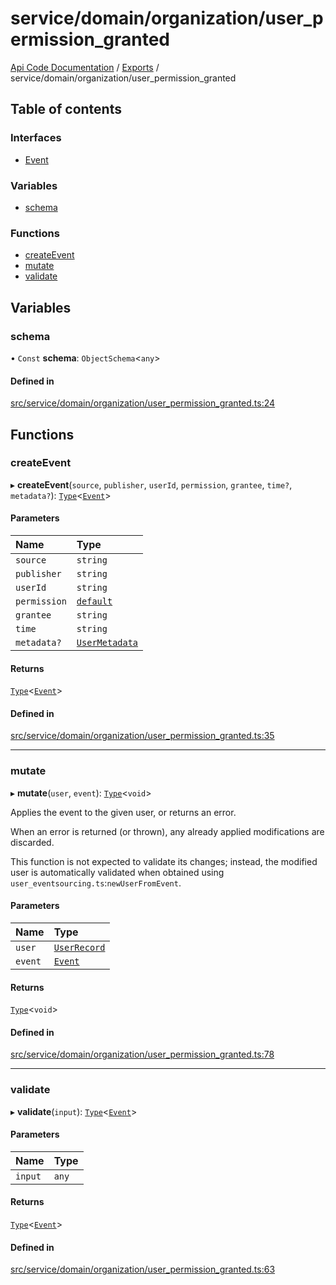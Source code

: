 # service/domain/organization/user\_permission\_granted
 
[Api Code Documentation](../README.md) / [Exports](../modules.md) / service/domain/organization/user\_permission\_granted

## Table of contents

### Interfaces

- [Event](../interfaces/service_domain_organization_user_permission_granted.Event.md)

### Variables

- [schema](service_domain_organization_user_permission_granted.md#schema)

### Functions

- [createEvent](service_domain_organization_user_permission_granted.md#createevent)
- [mutate](service_domain_organization_user_permission_granted.md#mutate)
- [validate](service_domain_organization_user_permission_granted.md#validate)

## Variables

### schema

• `Const` **schema**: `ObjectSchema`\<`any`\>

#### Defined in

[src/service/domain/organization/user_permission_granted.ts:24](https://github.com/openkfw/TruBudget/blob/3b9e793/api/src/service/domain/organization/user_permission_granted.ts#L24)

## Functions

### createEvent

▸ **createEvent**(`source`, `publisher`, `userId`, `permission`, `grantee`, `time?`, `metadata?`): [`Type`](result.md#type)\<[`Event`](../interfaces/service_domain_organization_user_permission_granted.Event.md)\>

#### Parameters

| Name | Type |
| :------ | :------ |
| `source` | `string` |
| `publisher` | `string` |
| `userId` | `string` |
| `permission` | [`default`](authz_intents.md#default) |
| `grantee` | `string` |
| `time` | `string` |
| `metadata?` | [`UserMetadata`](service_domain_metadata.md#usermetadata) |

#### Returns

[`Type`](result.md#type)\<[`Event`](../interfaces/service_domain_organization_user_permission_granted.Event.md)\>

#### Defined in

[src/service/domain/organization/user_permission_granted.ts:35](https://github.com/openkfw/TruBudget/blob/3b9e793/api/src/service/domain/organization/user_permission_granted.ts#L35)

___

### mutate

▸ **mutate**(`user`, `event`): [`Type`](result.md#type)\<`void`\>

Applies the event to the given user, or returns an error.

When an error is returned (or thrown), any already applied modifications are
discarded.

This function is not expected to validate its changes; instead, the modified user
is automatically validated when obtained using
`user_eventsourcing.ts`:`newUserFromEvent`.

#### Parameters

| Name | Type |
| :------ | :------ |
| `user` | [`UserRecord`](../interfaces/service_domain_organization_user_record.UserRecord.md) |
| `event` | [`Event`](../interfaces/service_domain_organization_user_permission_granted.Event.md) |

#### Returns

[`Type`](result.md#type)\<`void`\>

#### Defined in

[src/service/domain/organization/user_permission_granted.ts:78](https://github.com/openkfw/TruBudget/blob/3b9e793/api/src/service/domain/organization/user_permission_granted.ts#L78)

___

### validate

▸ **validate**(`input`): [`Type`](result.md#type)\<[`Event`](../interfaces/service_domain_organization_user_permission_granted.Event.md)\>

#### Parameters

| Name | Type |
| :------ | :------ |
| `input` | `any` |

#### Returns

[`Type`](result.md#type)\<[`Event`](../interfaces/service_domain_organization_user_permission_granted.Event.md)\>

#### Defined in

[src/service/domain/organization/user_permission_granted.ts:63](https://github.com/openkfw/TruBudget/blob/3b9e793/api/src/service/domain/organization/user_permission_granted.ts#L63)
